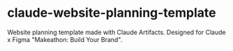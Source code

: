 # claude-website-planning-template
Website planning template made with Claude Artifacts. Designed for Claude x Figma "Makeathon: Build Your Brand". 
